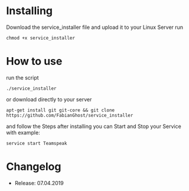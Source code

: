 # Installing
Download the service_installer file and upload it to your Linux Server
run
```
chmod +x service_installer
```
# How to use
run the script
```
./service_installer
```
or download directly to your server
```
apt-get install git git-core && git clone https://github.com/FabianGhost/service_installer
```
and follow the Steps
after installing you can Start and Stop your Service with
example:
```
service start Teamspeak
```
# Changelog
- Release: 07.04.2019
